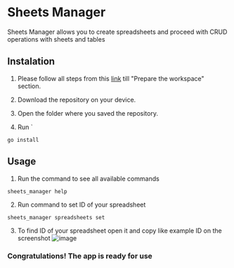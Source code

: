 # Sheets Manager

Sheets Manager allows you to create spreadsheets and proceed with CRUD operations with sheets and tables 

## Instalation 

1. Please follow all steps from this [link](https://developers.google.com/sheets/api/quickstart/go) till "Prepare the workspace" section.

2. Download the repository on your device.

3. Open the folder where you saved the repository.
   
4. Run `
```golang
go install
```

## Usage 

1. Run the command to see all available commands
```golang
sheets_manager help
```
2. Run command to set ID of your spreadsheet
```golang
sheets_manager spreadsheets set
```
3. To find ID of your spreadsheet open it and copy like example ID on the screenshot
![image](https://github.com/dimverrr/sheets_manager/assets/118119126/8554eff2-ac64-44cb-8a5d-d15eeb274729)


### Congratulations! The app is ready for use 
